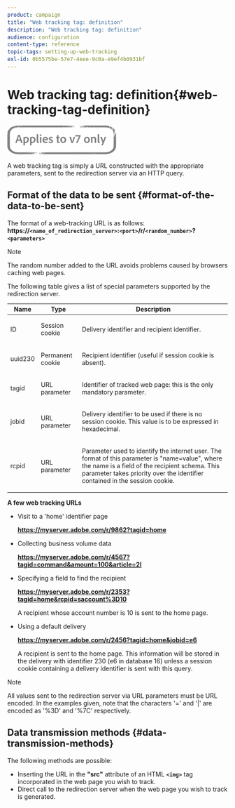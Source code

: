 ```yaml
---
product: campaign
title: "Web tracking tag: definition"
description: "Web tracking tag: definition"
audience: configuration
content-type: reference
topic-tags: setting-up-web-tracking
exl-id: 0b5575be-57e7-4eee-9c0a-e9ef4b0931bf
---
```

# Web tracking tag: definition{#web-tracking-tag-definition}

![](../../assets/v7-only.svg)

A web tracking tag is simply a URL constructed with the appropriate parameters, sent to the redirection server via an HTTP query.

## Format of the data to be sent {#format-of-the-data-to-be-sent}

The format of a web-tracking URL is as follows: **https://`<name_of_redirection_server>`:`<port>`/r/`<random_number>`?`<parameters>`**

>[!NOTE]
>
>The random number added to the URL avoids problems caused by browsers caching web pages.

The following table gives a list of special parameters supported by the redirection server.

<table>
                     <thead>
                        <tr>
                           <th>Name</th>
                           <th>Type</th>
                           <th>Description</th> 
                        </tr> 
                     </thead>
                     <tbody>
                        <tr>
                           <td>
                              <p>ID</p> 
                           </td>
                           <td>
                              <p>Session cookie</p> 
                           </td>
                           <td>
                              <p>Delivery identifier and recipient identifier.</p> 
                           </td> 
                        </tr>
                        <tr>
                           <td>
                              <p>uuid230</p> 
                           </td>
                           <td>
                              <p>Permanent cookie</p> 
                           </td>
                           <td>
                              <p>Recipient identifier (useful if session cookie is absent).</p> 
                           </td> 
                        </tr>
                        <tr>
                           <td>
                              <p>tagid</p> 
                           </td>
                           <td>
                              <p>URL parameter</p> 
                           </td>
                           <td>
                              <p>Identifier of tracked web page: this is the only mandatory parameter.</p> 
                           </td> 
                        </tr>
                        <tr>
                           <td>
                              <p>jobid</p> 
                           </td>
                           <td>
                              <p>URL parameter</p> 
                           </td>
                           <td>
                              <p>Delivery identifier to be used if there is no session cookie. This value is to be
                                 expressed in hexadecimal.
                              </p> 
                           </td> 
                        </tr>
                        <tr>
                           <td>
                              <p>rcpid</p> 
                           </td>
                           <td>
                              <p>URL parameter</p> 
                           </td>
                           <td>
                              <p>Parameter used to identify the internet user. The format of this parameter is "name=value",
                                 where the name is a field of the recipient schema. This parameter takes priority over
                                 the identifier contained in the session cookie.
                              </p> 
                           </td> 
                        </tr> 
                     </tbody>  
                  </table>

**A few web tracking URLs**

* Visit to a 'home' identifier page

  **https://myserver.adobe.com/r/9862?tagid=home**

* Collecting business volume data

  **https://myserver.adobe.com/r/4567?tagid=command&amount=100&article=2l**

* Specifying a field to find the recipient

  **https://myserver.adobe.com/r/2353?tagid=home&rcpid=saccount%3D10**

  A recipient whose account number is 10 is sent to the home page.

* Using a default delivery

  **https://myserver.adobe.com/r/2456?tagid=home&jobid=e6**

  A recipient is sent to the home page. This information will be stored in the delivery with identifier 230 (e6 in database 16) unless a session cookie containing a delivery identifier is sent with this query.

>[!NOTE]
>
>All values sent to the redirection server via URL parameters must be URL encoded. In the examples given, note that the characters '=' and '|' are encoded as '%3D' and '%7C' respectively.

## Data transmission methods {#data-transmission-methods}

The following methods are possible:

* Inserting the URL in the **"src"** attribute of an HTML **`<img>`** tag incorporated in the web page you wish to track.
* Direct call to the redirection server when the web page you wish to track is generated.
